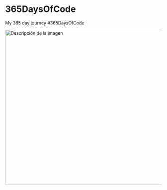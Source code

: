# 365DaysOfCode
My 365 day journey #365DaysOfCode
 
<image src="https://github.com/natfme/365DaysOfCode/blob/master/img_vect_icons/365DaysOfCode_vectors_icons%20(2).png?raw=true" alt="Descripción de la imagen" width="750" height="500">

